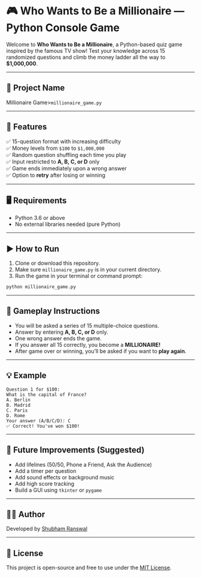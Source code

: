 # 🎮 Who Wants to Be a Millionaire — Python Console Game

Welcome to **Who Wants to Be a Millionaire**, a Python-based quiz game inspired by the famous TV show! Test your knowledge across 15 randomized questions and climb the money ladder all the way to **$1,000,000**.

---

## 📂 Project Name

Millionaire Game>`millionaire_game.py`

---

## 🚀 Features

✅ 15-question format with increasing difficulty  
✅ Money levels from `$100` to `$1,000,000`  
✅ Random question shuffling each time you play  
✅ Input restricted to **A, B, C, or D** only  
✅ Game ends immediately upon a wrong answer  
✅ Option to **retry** after losing or winning

---

## 🖥️ Requirements

- Python 3.6 or above  
- No external libraries needed (pure Python)

---

## ▶️ How to Run

1. Clone or download this repository.
2. Make sure `millionaire_game.py` is in your current directory.
3. Run the game in your terminal or command prompt:

```bash
python millionaire_game.py
````

---

## 🎯 Gameplay Instructions

* You will be asked a series of 15 multiple-choice questions.
* Answer by entering **A, B, C, or D** only.
* One wrong answer ends the game.
* If you answer all 15 correctly, you become a **MILLIONAIRE!**
* After game over or winning, you’ll be asked if you want to **play again**.

---

## 💡 Example

```
Question 1 for $100:
What is the capital of France?
A. Berlin
B. Madrid
C. Paris
D. Rome
Your answer (A/B/C/D): C
✅ Correct! You've won $100!
```

---

## 📌 Future Improvements (Suggested)

* Add lifelines (50/50, Phone a Friend, Ask the Audience)
* Add a timer per question
* Add sound effects or background music
* Add high score tracking
* Build a GUI using `tkinter` or `pygame`

---

## 🧑‍💻 Author

Developed by [Shubham Ranswal](https://shubham-ranswal.web.app/)

---

## 📃 License

This project is open-source and free to use under the [MIT License](https://opensource.org/licenses/MIT).

